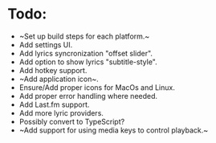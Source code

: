 # Todo:
* ~Set up build steps for each platform.~
* Add settings UI.
* Add lyrics syncronization "offset slider".
* Add option to show lyrics "subtitle-style".
* Add hotkey support.
* ~Add application icon~.
* Ensure/Add proper icons for MacOs and Linux.
* Add proper error handling where needed.
* Add Last.fm support.
* Add more lyric providers.
* Possibly convert to TypeScript?
* ~Add support for using media keys to control playback.~
